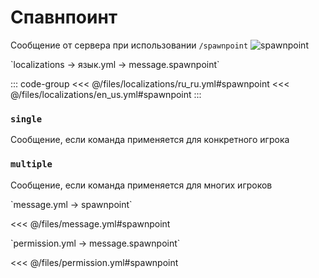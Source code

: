# Спавнпоинт

Сообщение от сервера при использовании `/spawnpoint`
![spawnpoint](/spawnpoint.png)

[//]: # (localization)
<!--@include: @/parts/words.md#localization--> 
<!--@include: @/parts/words.md#path--> `localizations → язык.yml → message.spawnpoint`

<!--@include: @/parts/words.md#default--> 

::: code-group
<<< @/files/localizations/ru_ru.yml#spawnpoint
<<< @/files/localizations/en_us.yml#spawnpoint
:::

### `single`

Сообщение, если команда применяется для конкретного игрока

### `multiple`

Сообщение, если команда применяется для многих игроков

[//]: # (message.yml)
<!--@include: @/parts/words.md#setting-->
<!--@include: @/parts/words.md#path--> `message.yml → spawnpoint`

<!--@include: @/parts/words.md#default-->
<<< @/files/message.yml#spawnpoint

<!--@include: @/parts/enable.md-->
<!--@include: @/parts/destination.md-->
<!--@include: @/parts/sound.md-->

[//]: # (permission.yml)
<!--@include: @/parts/words.md#permission-->
<!--@include: @/parts/words.md#path--> `permission.yml → message.spawnpoint`

<!--@include: @/parts/words.md#default-->
<<< @/files/permission.yml#spawnpoint

<!--@include: @/parts/permission/permissionTier3.md-->
<!--@include: @/parts/permission/sound.md-->